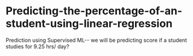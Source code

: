 # Predicting-the-percentage-of-an-student-using-linear-regression
Prediction using Supervised ML-- we  will be predicting score if a student studies for 9.25 hrs/ day?
